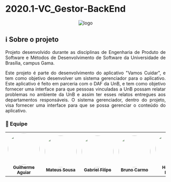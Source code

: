# 2020.1-VC_Gestor-BackEnd


<p align="center">
  <img src="https://i.imgur.com/eit3CHj.png" alt="logo" />
</p>


## ℹ️ Sobre o projeto
<p align="justify">Projeto desenvolvido durante as disciplinas de Engenharia de Produto de Software e Métodos de Desenvolvimento de Software da Universidade de Brasília, campus Gama.</p>
<p align="justify">Este projeto é parte do desenvolvimento do aplicativo "Vamos Cuidar", e tem como objetivo desenvolver um sistema gerenciador para o aplicativo. Este aplicativo é feito em parceria com o DAF da UnB, e tem como objetivo fornecer uma interface para que pessoas vinculadas a UnB possam relatar problemas no ambiente da UnB e assim ter esses relatos entregues aos departamentos responsáveis. O sistema gerenciador, dentro do projeto, visa fornecer uma interface para que se possa gerenciar o conteúdo do aplicativo.</p>

### 👤 Equipe

<table>
    <tr>
        <td align="center"><a href="https://github.com/Guilherme-Aguiar"><img style="border-radius: 50%;" src="https://avatars1.githubusercontent.com/u/23269406?s=460&u=9f370da31c2c3b4ac576952c78e0d0467a4bc75e&v=4" width="100px;" alt=""/><br /><sub><b>Guilherme Aguiar</b></sub></a><br /><a href="https://github.com/Guilherme-Aguiar"></a></td>
        <td align="center"><a href="https://github.com/Mateusas3s"><img style="border-radius: 50%;" src="https://avatars3.githubusercontent.com/u/18116735?s=460&u=e7294b4b5d8ffe63d1a0ccc702947dcd98b56ada&v=4" width="100px;" alt=""/><br /><sub><b>Mateus Sousa</b></sub></a><br /><a href="https://github.com/Mateusas3s"></a></td>
        <td align="center"><a href="https://github.com/gabrielfilipe7unb"><img style="border-radius: 50%;" src="https://avatars1.githubusercontent.com/u/37154573?s=460&u=6f3a8f4aa83489a2cb1efe0eec06482de1fc04e0&v=4" width="100px;" alt=""/><br /><sub><b>Gabriel Filipe</b></sub></a><br /><a href="https://github.com/gabrielfilipe7unb"></a></td>
        <td align="center"><a href="https://github.com/brunocmo"><img style="border-radius: 50%;" src="https://avatars3.githubusercontent.com/u/43324383?s=400&u=8bf9fb89a5d27a8e90c5d4355459425d07a1a790&v=4" width="100px;" alt=""/><br /><sub><b>Bruno Carmo </b></sub></a><br /><a href="https://github.com/brunocmo"></a></td>
        <td align="center"><a href="https://github.com/ismaelg456g"><img style="border-radius: 50%;" src="https://avatars2.githubusercontent.com/u/29930270?s=460&v=4" width="100px;" alt=""/><br /><sub><b>Hércules Ismael</b></sub></a><br /><a href="https://github.com/ismaelg456g"></a></td>
        <td align="center"><a href="https://github.com/julianavalle"><img style="border-radius: 50%;" src="https://avatars3.githubusercontent.com/u/62117139?s=460&u=da3e1ef77632f5737c862c7ec77e33a43664b00d&v=4" width="100px;" alt=""/><br /><sub><b>Juliana Pereira</b></sub></a><br /><a href="https://github.com/julianavalle"></a></td>
        <td align="center"><a href="https://github.com/Vitorsulzbach"><img style="border-radius: 50%;" src="https://avatars2.githubusercontent.com/u/37155586?s=460&u=a21082a58f847c9f3d79e0828d0b11bb3002d507&v=4" width="100px;" alt=""/><br /><sub><b>Vitor Sulzbach</b></sub></a><br /><a href="https://github.com/Vitorsulzbach"></a></td> 
        <td align="center"><a href="https://github.com/tomasvelos0"><img style="border-radius: 50%;" src="https://avatars3.githubusercontent.com/u/48571671?s=460&v=4" width="100px;" alt=""/><br /><sub><b>Tomás Veloso</b></sub></a><br /><a href="https://github.com/tomasvelos0"></a></td> 
        <td align="center"><a href="https://github.com/ArielSixwings"><img style="border-radius: 50%;" src="https://avatars3.githubusercontent.com/u/38080649?s=460&u=7fefc33dbd3d6651b0cea984337a9d5809573463&v=4" width="100px;" alt=""/><br /><sub><b>Ariel Sixwings</b></sub></a><br /><a href="https://github.com/ArielSixwings"></a></td> 
    </tr>
</table>
